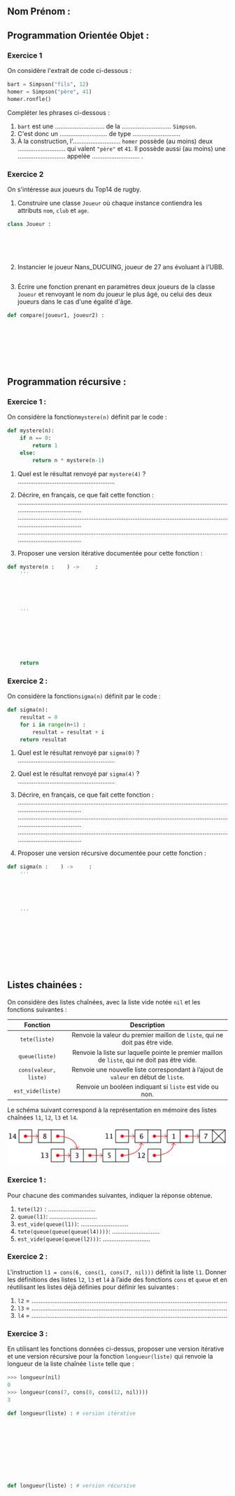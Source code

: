 ## Nom Prénom : 

## Programmation Orientée Objet :
### Exercice 1
On considère l'extrait de code ci-dessous :
```python
bart = Simpson("fils", 12)
homer = Simpson("père", 41)
homer.ronfle()
```
Compléter les phrases ci-dessous  :

1. ```bart``` est une ............................ de la ............................  ```Simpson```.
2. C'est donc un ........................... de type ........................... 
3. À la construction, l'........................... ```homer``` possède (au moins) deux ........................... qui valent ```"père"``` et ```41```.
Il possède aussi (au moins) une ........................... appelée ........................... .

### Exercice 2
On s'intéresse aux joueurs du Top14 de rugby.

1. Construire une classe ```Joueur``` où chaque instance contiendra les attributs ```nom```, ```club``` et ```age```.  
```python
class Joueur :

    
    



```

2. Instancier le joueur Nans_DUCUING, joueur de 27 ans évoluant à l'UBB.
```python


```

3. Écrire une fonction prenant en paramètres deux joueurs de la classe ```Joueur``` et renvoyant le nom du joueur le plus âgé, ou celui des deux joueurs dans le cas d'une égalité d'âge.
```python
def compare(joueur1, joueur2) :



    

    

```
## Programmation récursive :
### Exercice 1 :

On considère la fonction`mystere(n)` définit par le code :
```python
def mystere(n):
	if n == 0:
		return 1
	else:
		return n * mystere(n-1)
```
1. Quel est le résultat renvoyé par `mystere(4)` ? .......................................................

1. Décrire, en français, ce que fait cette fonction :
	...........................................................................................................................................................
	...........................................................................................................................................................
	...........................................................................................................................................................
	
   
   
1. Proposer une version itérative documentée pour cette fonction :
```python
def mystere(n :    ) ->     :
	'''
	
	
	
	
	'''
	
	
	
	
	
	
	return 
```
### Exercice 2 :

On considère la fonction`sigma(n)` définit par le code :
```python
def sigma(n):
	resultat = 0
	for i in range(n+1) :
		resultat = resultat + i
	return resultat
```
1. Quel est le résultat renvoyé par `sigma(0)` ? .......................................................

1. Quel est le résultat renvoyé par `sigma(4)` ? .......................................................

1. Décrire, en français, ce que fait cette fonction :
	...........................................................................................................................................................
	...........................................................................................................................................................
	...........................................................................................................................................................
	
	
	
1. Proposer une version récursive documentée pour cette fonction :
```python
def sigma(n :    ) ->     :
	'''
	
	
	
	
	'''
	
	
	
	
	
	
	 
```
## Listes chainées :

On considère des listes chaînées, avec la liste vide notée `nil` et les fonctions suivantes :

| Fonction | Description |
|:-:|:-:|
| `tete(liste)` | Renvoie la valeur du premier maillon de `liste`, qui ne doit pas être vide. |
| `queue(liste)` | Renvoie la liste sur laquelle pointe le premier maillon de `liste`, qui ne doit pas être vide. |
| `cons(valeur, liste)` | Renvoie une nouvelle liste correspondant à l’ajout de `valeur` en début de `liste`. |
| `est_vide(liste)` | Renvoie un booléen indiquant si `liste` est vide ou non. |

Le schéma suivant correspond à la représentation en mémoire des listes chaînées `l1`, `l2`, `l3` et `l4`.

![Schéma de définition des Listes](Listes.png)

### Exercice 1 :
Pour chacune des commandes suivantes, indiquer la réponse obtenue.

1. `tete(l2)` :  ...........................
1. `queue(l1)`:  ...........................
1. `est_vide(queue(l1))`:  ...........................
1. `tete(queue(queue(queue(l4))))`:  ...........................
1. `est_vide(queue(queue(l2)))`:  ...........................

### Exercice 2 :
L'instruction `l1 = cons(6, cons(1, cons(7, nil)))` définit la liste `l1`.
Donner les définitions des listes `l2`, `l3` et `l4` à l’aide des fonctions `cons` et `queue` et en réutilisant les listes déjà définies pour définir les suivantes :
1. `l2` = ...............................................................................................................
2. `l3` = ...............................................................................................................
3. `l4` = ...............................................................................................................

### Exercice 3 :
En utilisant les fonctions données ci-dessus,  proposer une version itérative et une version récursive pour la fonction `longueur(liste)` qui renvoie la longueur de la liste chaînée `liste` telle que :
```python
>>> longueur(nil)
0
>>> longueur(cons(7, cons(0, cons(12, nil))))
3
```
```python
def longueur(liste) : # version itérative




    
    
    
    


```
```python
def longueur(liste) : # version récursive


    
    
    
    




```


